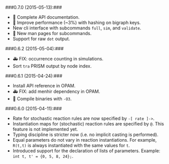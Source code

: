 ###0.7.0 (2015-05-13):###

* :memo: Complete API documentation.
* :racehorse: Improve performance (~3%) with hashing on bigraph keys.
* New cli interface with subcommands `full`, `sim`, and `validate`.
* :memo: New man pages for subcommands.
* Support for raw `dot` output.


###0.6.2 (2015-05-04):###

* :ambulance: FIX: occurrence counting in simulations.
* Sort `tra` PRISM output by node index.


###0.6.1 (2015-04-24):###

* Install API reference in OPAM.
* :ambulance: FIX: add menhir dependency in OPAM.
* :racehorse: Compile binaries with `-O3`.


###0.6.0 (2015-04-11):###

*  Rate for stochastic reaction rules are now specified by ```-[ rate ]->```.
*  Instantiation maps for (stochastic) reaction rules are specified by ```@```.
   This feature is not implemented yet.
*  Typing discipline is stricter now (i.e. no implicit casting is performed).
*  Equal parameters do not vary in reaction instantiations. For example,
   ```R(t,t)``` is always instantiated with the same values for ```t```.
*  Introduced support for the declaration of lists of parameters. Example:
   ```int t, t' = {0, 5, 8, 24};```.
   